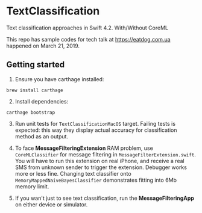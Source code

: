 # TextClassification
Text classification approaches in Swift 4.2. With/Without CoreML

This repo has sample codes for tech talk at https://eatdog.com.ua happened on March 21, 2019. 

## Getting started

1. Ensure you have carthage installed: 

```
brew install carthage
```
2. Install dependencies: 

```
carthage bootstrap
```

3. Run unit tests for `TextClassificationMacOS` target. Failing tests is expected: this way they display actual accuracy for classification method as an output. 

4. To face **MessageFilteringExtension** RAM problem, use `CoreMLClassifier` for message filtering in `MessageFilterExtension.swift`. You will have to run this extension on real iPhone, and receive a real SMS from unknown sender to trigger the extension. Debugger works more or less fine. Changing text classifier onto `MemoryMappedNaiveBayesClassifier` demonstrates fitting into 6Mb memory limit.

6. If you wan't just to see text classification, run the **MessageFilteringApp** on either device or simulator.
